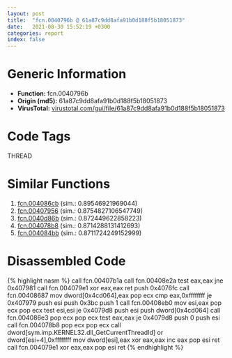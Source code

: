 ```yaml
---
layout: post
title:  "fcn.0040796b @ 61a87c9dd8afa91b0d188f5b18051873"
date:   2021-08-30 15:52:19 +0300
categories: report
index: false
---
```


# Generic Information
- **Function:** fcn.0040796b
- **Origin (md5):** 61a87c9dd8afa91b0d188f5b18051873
- **VirusTotal:** [virustotal.com/gui/file/61a87c9dd8afa91b0d188f5b18051873][virustotal_ref]

# Code Tags
<span class="tag" id="THREAD">THREAD</span>


# Similar Functions

1. [fcn.004086cb][similar_1_ref] (sim.: 0.89546921969044)
2. [fcn.00407956][similar_2_ref] (sim.: 0.8754827106547749)
3. [fcn.0040d86b][similar_3_ref] (sim.: 0.872449622858223)
4. [fcn.004078b8][similar_4_ref] (sim.: 0.8714288131412693)
5. [fcn.004084bb][similar_5_ref] (sim.: 0.8711724249152999)


# Disassembled Code

{% highlight nasm %}
call fcn.00407b1a
call fcn.00408e2a
test eax,eax
jne 0x407981
call fcn.004079e1
xor eax,eax
ret 
push 0x4076fc
call fcn.00408687
mov dword[0x4cd064],eax
pop ecx
cmp eax,0xffffffff
je 0x407979
push esi
push 0x3bc
push 1
call fcn.00408eb0
mov esi,eax
pop ecx
pop ecx
test esi,esi
je 0x4079d8
push esi
push dword[0x4cd064]
call fcn.004086e3
pop ecx
pop ecx
test eax,eax
je 0x4079d8
push 0
push esi
call fcn.004078b8
pop ecx
pop ecx
call dword[sym.imp.KERNEL32.dll_GetCurrentThreadId]
or dword[esi+4],0xffffffff
mov dword[esi],eax
xor eax,eax
inc eax
pop esi
ret 
call fcn.004079e1
xor eax,eax
pop esi
ret 
{% endhighlight %}


[similar_1_ref]: /report/fcn.004086cb@d5337b9620c223d0a47057760eb166f6
[similar_2_ref]: /report/fcn.00407956@451ddfcc92b1bb3ecaf608812dc38f69
[similar_3_ref]: /report/fcn.0040d86b@07c2b7c33c5e57bea41d904b6b553dfe
[similar_4_ref]: /report/fcn.004078b8@513a8bfcd5da1a9aee6dd942ecac565e
[similar_5_ref]: /report/fcn.004084bb@f9b80f61ad003ebdee20dab4a0087d2a
[virustotal_ref]: https://www.virustotal.com/gui/file/61a87c9dd8afa91b0d188f5b18051873